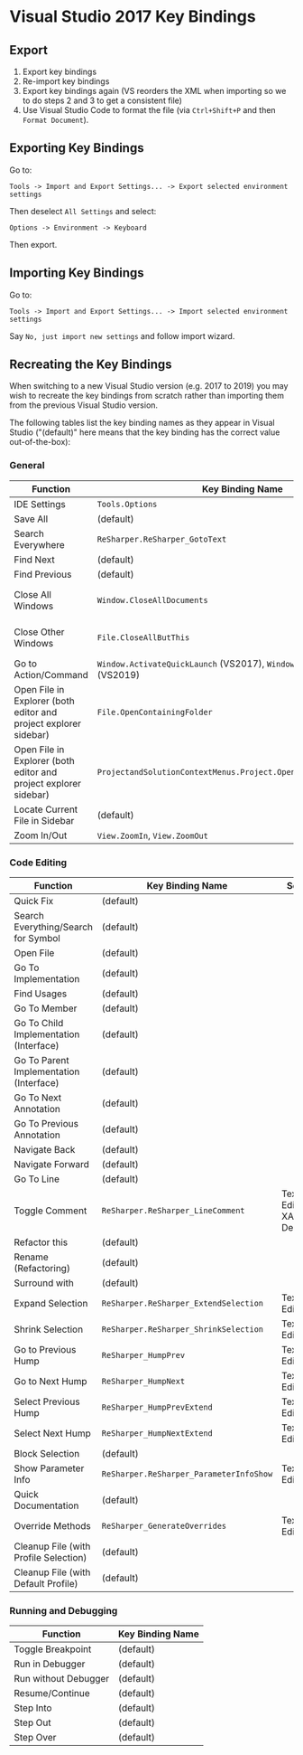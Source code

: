 # Visual Studio 2017 Key Bindings

## Export

1. Export key bindings
1. Re-import key bindings
1. Export key bindings again (VS reorders the XML when importing so we to do steps 2 and 3 to get a consistent file)
1. Use Visual Studio Code to format the file (via `Ctrl+Shift+P` and then `Format Document`).

## Exporting Key Bindings

Go to:

    Tools -> Import and Export Settings... -> Export selected environment settings

Then deselect `All Settings` and select:

    Options -> Environment -> Keyboard

Then export.

## Importing Key Bindings

Go to:

    Tools -> Import and Export Settings... -> Import selected environment settings

Say `No, just import new settings` and follow import wizard.

## Recreating the Key Bindings

When switching to a new Visual Studio version (e.g. 2017 to 2019) you may wish to recreate the key bindings from scratch rather than importing them from the previous Visual Studio version.

The following tables list the key binding names as they appear in Visual Studio ("(default)" here means that the key binding has the correct value out-of-the-box):

### General

| Function                                                          | Key Binding Name                  | Scope
| ----------------------------------------------------------------- | --------------------------------- | -----
| IDE Settings                                                      | `Tools.Options`                   | Global
| Save All                                                          | (default)
| Search Everywhere                                                 | `ReSharper.ReSharper_GotoText`    | Global
| Find Next                                                         | (default)
| Find Previous                                                     | (default)
| Close All Windows                                                 | `Window.CloseAllDocuments`        | Global, Text Editor
| Close Other Windows                                               | `File.CloseAllButThis`            | Glboal, Text Editor
| Go to Action/Command                                              | `Window.ActivateQuickLaunch` (VS2017), `Window.QuickLaunch` (VS2019) | Global
| Open File in Explorer (both editor and project explorer sidebar)  | `File.OpenContainingFolder`       | Text Editor
| Open File in Explorer (both editor and project explorer sidebar)  | `ProjectandSolutionContextMenus.Project.OpenFolderinFileExplorer` | Solution Explorer
| Locate Current File in Sidebar                                    | (default)
| Zoom In/Out                                                       | `View.ZoomIn`, `View.ZoomOut`     | -

### Code Editing

| Function                                  | Key Binding Name                          | Scope
| ----------------------------------------- | ----------------------------------------- | -----
| Quick Fix                                 | (default)
| Search Everything/Search for Symbol       | (default)
| Open File                                 | (default)
| Go To Implementation                      | (default)
| Find Usages                               | (default)
| Go To Member                              | (default)
| Go To Child Implementation (Interface)    | (default)
| Go To Parent Implementation (Interface)   | (default)
| Go To Next Annotation                     | (default)
| Go To Previous Annotation                 | (default)
| Navigate Back                             | (default)
| Navigate Forward                          | (default)
| Go To Line                                | (default)
| Toggle Comment                            | `ReSharper.ReSharper_LineComment`         | Text Editor, XAML Designer
| Refactor this                             | (default)
| Rename (Refactoring)                      | (default)
| Surround with                             | (default)
| Expand Selection                          | `ReSharper.ReSharper_ExtendSelection`     | Text Editor
| Shrink Selection                          | `ReSharper.ReSharper_ShrinkSelection`     | Text Editor
| Go to Previous Hump                       | `ReSharper_HumpPrev`                      | Text Editor
| Go to Next Hump                           | `ReSharper_HumpNext`                      | Text Editor
| Select Previous Hump                      | `ReSharper_HumpPrevExtend`                | Text Editor
| Select Next Hump                          | `ReSharper_HumpNextExtend`                | Text Editor
| Block Selection                           | (default)
| Show Parameter Info                       | `ReSharper.ReSharper_ParameterInfoShow`   | Text Editor
| Quick Documentation                       | (default)
| Override Methods                          | `ReSharper_GenerateOverrides`             | Text Editor
| Cleanup File (with Profile Selection)     | (default)
| Cleanup File (with Default Profile)       | (default)

### Running and Debugging

| Function              | Key Binding Name
| --------------------- | ----------------
| Toggle Breakpoint     | (default)
| Run in Debugger       | (default)
| Run without Debugger  | (default)
| Resume/Continue       | (default)
| Step Into             | (default)
| Step Out              | (default)
| Step Over             | (default)
